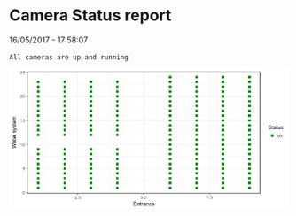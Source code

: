 Camera Status report
================
16/05/2017 - 17:58:07

    All cameras are up and running

![](camreport_files/figure-markdown_github/unnamed-chunk-2-1.png)

